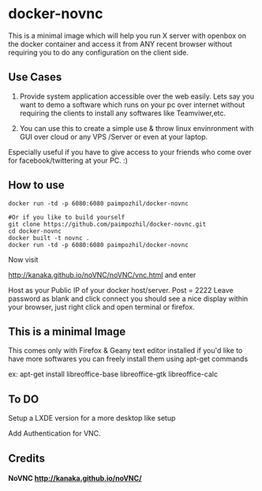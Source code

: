 docker-novnc
============

This is a minimal image which will help you run X server with openbox on the docker container and access it from ANY recent browser without requiring you to do any configuration on the client side.


## Use Cases

1. Provide system application accessible over the web easily. Lets say you want to demo a software which runs on your pc over internet without requiring the clients to install any softwares like Teamviwer,etc.

2. You can use this to create a simple use & throw linux envinronment with GUI over cloud or any VPS /Server or even at your laptop. 

Especially useful if you have to give access to your friends who come over for facebook/twittering at your PC. :)

## How to use
```
docker run -td -p 6080:6080 paimpozhil/docker-novnc

#Or if you like to build yourself
git clone https://github.com/paimpozhil/docker-novnc.git 
cd docker-novnc
docker built -t novnc .
docker run -td -p 6080:6080 paimpozhil/docker-novnc
```

Now visit 

http://kanaka.github.io/noVNC/noVNC/vnc.html
and enter

Host as your Public IP of your docker host/server.
Post = 2222
Leave password as blank and click connect you should see a nice display within your browser, just right click and open terminal or firefox.


## This is a minimal Image

This comes only with Firefox & Geany text editor installed if you'd like to have more softwares you can freely install them using
apt-get commands

ex: apt-get install libreoffice-base libreoffice-gtk libreoffice-calc

## To DO

Setup a LXDE version for a more desktop like setup

Add Authentication for VNC.

## Credits

#### NoVNC http://kanaka.github.io/noVNC/
